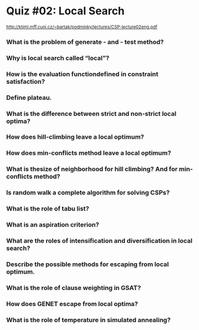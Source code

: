 # Quiz #02: Local Search
<sub>http://ktiml.mff.cuni.cz/~bartak/podminky/lectures/CSP-lecture02eng.pdf</sub>

### What is the problem of generate - and - test method?
### Why is local search called “local”?
### How is the evaluation functiondefined in constraint satisfaction?
### Define plateau.
### What is the difference between strict and non-strict local optima?
### How does hill-climbing leave a local optimum?
### How does min-conflicts method leave a local optimum?
### What is thesize of neighborhood for hill climbing? And for min-conflicts method?
### Is random walk a complete algorithm for solving CSPs?
### What is the role of tabu list?
### What is an aspiration criterion?
### What are the roles of intensification and diversification in local search?
### Describe the possible methods for escaping from local optimum.
### What is the role of clause weighting in GSAT?
### How does GENET escape from local optima?
### What is the role of temperature in simulated annealing?
